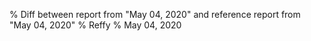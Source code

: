 % Diff between report from "May 04, 2020" and reference report from "May 04, 2020"
% Reffy
% May 04, 2020

